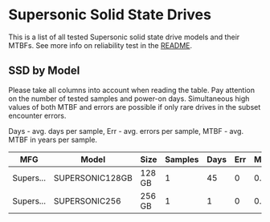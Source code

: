 Supersonic Solid State Drives
=============================

This is a list of all tested Supersonic solid state drive models and their MTBFs. See
more info on reliability test in the [README](https://github.com/linuxhw/SMART).

SSD by Model
------------

Please take all columns into account when reading the table. Pay attention on the
number of tested samples and power-on days. Simultaneous high values of both MTBF
and errors are possible if only rare drives in the subset encounter errors.

Days - avg. days per sample,
Err  - avg. errors per sample,
MTBF - avg. MTBF in years per sample.

| MFG       | Model              | Size   | Samples | Days  | Err   | MTBF |
|-----------|--------------------|--------|---------|-------|-------|------|
| Supers... | SUPERSONIC128GB    | 128 GB | 1       | 45    | 0     | 0.12   |
| Supers... | SUPERSONIC256      | 256 GB | 1       | 1     | 0     | 0.00   |
